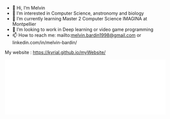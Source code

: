 - 👋 Hi, I’m Melvin
- 👀 I’m interested in Computer Science, anstronomy and biology 
- 🌱 I’m currently learning Master 2 Computer Science IMAGINA at Montpellier
- 💞️ I’m looking to work in Deep learning or video game programming 
- 📫 How to reach me: mailto:melvin.bardin1998@gmail.com or linkedin.com/in/melvin-bardin/

My website : https://kyrial.github.io/myWebsite/

<!---
Kyrial/Kyrial is a ✨ special ✨ repository because its `README.md` (this file) appears on your GitHub profile.
You can click the Preview link to take a look at your changes.
--->

![GitHub metrics](https://github.com/Kyrial/Kyrial/blob/main/metrics.svg)
